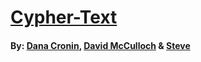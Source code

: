# [Cypher-Text](cypher-text.herokuapp.com)
#### By: [Dana Cronin](https://decronin.github.io/)[<i class="fab fa-github"></i>](https://github.com/DECronin), [David McCulloch](https://dmcculloch-coder.github.io/portfolio/) & [Steve](http://stevevillardi.com/)